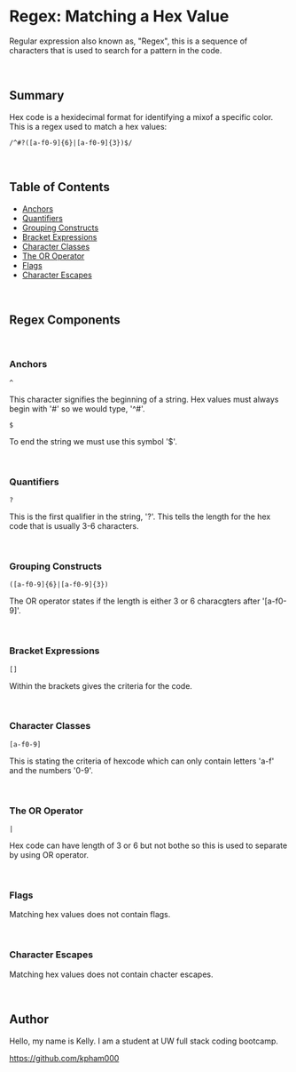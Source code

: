 # Regex: Matching a Hex Value

Regular expression also known as, "Regex", this is a sequence of characters that is used to search for a pattern in the code. 

<br>

## Summary

Hex code is a hexidecimal format for identifying a mixof a specific color. 
This is a regex used to match a hex values:

```
/^#?([a-f0-9]{6}|[a-f0-9]{3})$/
```

<br>

## Table of Contents

- [Anchors](#anchors)
- [Quantifiers](#quantifiers)
- [Grouping Constructs](#grouping-constructs)
- [Bracket Expressions](#bracket-expressions)
- [Character Classes](#character-classes)
- [The OR Operator](#the-or-operator)
- [Flags](#flags)
- [Character Escapes](#character-escapes)

<br>

## Regex Components

<br>

### Anchors

```
^
```

This character signifies the beginning of a string. Hex values must always begin with '#' so we would type, '^#'.

```
$
```
To end the string we must use this symbol '$'.

<br>

### Quantifiers

```
?
```
This is the first qualifier in the string, '?'. This tells the length for the hex code that is usually 3-6 characters.

<br>

### Grouping Constructs

```
([a-f0-9]{6}|[a-f0-9]{3})
```
The OR operator states if the length is either 3 or 6 characgters after '[a-f0-9]'.

<br>

### Bracket Expressions

```
[]
```
Within the brackets gives the criteria for the code. 

<br>

### Character Classes

```
[a-f0-9]
```
This is stating the criteria of hexcode which can only contain letters 'a-f' and the numbers '0-9'.

<br>

### The OR Operator

```
|
```
Hex code can have length of 3 or 6 but not bothe so this is used to separate by using OR operator.

<br>

### Flags

Matching hex values does not contain flags.

<br>

### Character Escapes

Matching hex values does not contain chacter escapes.

<br>

## Author

Hello, my name is Kelly. I am a student at UW full stack coding bootcamp.

https://github.com/kpham000 

<br>
